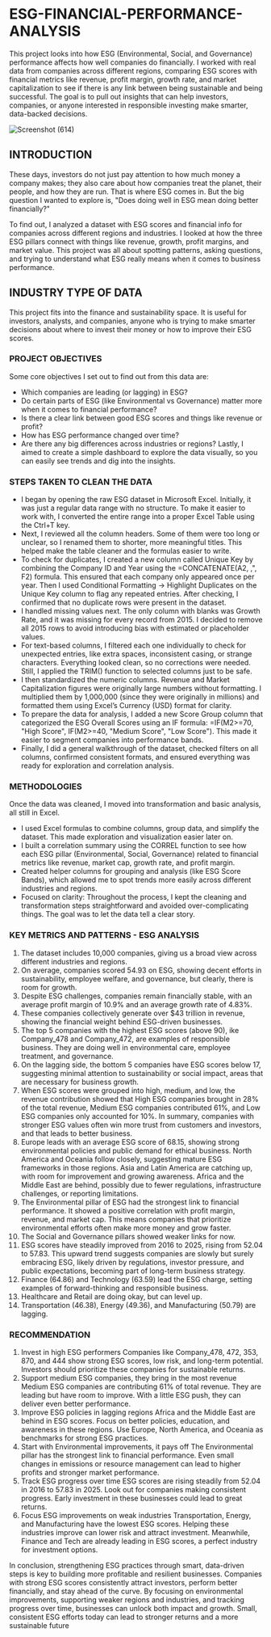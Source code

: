 # ESG-FINANCIAL-PERFORMANCE-ANALYSIS
This project looks into how ESG (Environmental, Social, and Governance) performance affects how well companies do financially. I worked with real data from companies across different regions, comparing ESG scores with financial metrics like revenue, profit margin, growth rate, and market capitalization to see if there is any link between being sustainable and being successful. The goal is to pull out insights that can help investors, companies, or anyone interested in responsible investing make smarter, data-backed decisions.

![Screenshot (614)](https://github.com/user-attachments/assets/cc14defe-4f17-407c-9be9-f0ad9fa0ed62)

## **INTRODUCTION**
These days, investors do not just pay attention to how much money a company makes; they also care about how companies treat the planet, their people, and how they are run. That is where ESG comes in. But the big question I wanted to explore is, "Does doing well in ESG mean doing better financially?"

To find out, I analyzed a dataset with ESG scores and financial info for companies across different regions and industries. I looked at how the three ESG pillars connect with things like revenue, growth, profit margins, and market value. This project was all about spotting patterns, asking questions, and trying to understand what ESG really means when it comes to business performance.

## **INDUSTRY TYPE OF DATA**
This project fits into the finance and sustainability space. It is useful for investors, analysts, and companies, anyone who is trying to make smarter decisions about where to invest their money or how to improve their ESG scores.

### **PROJECT OBJECTIVES**
Some core objectives I set out to find out from this data are:
- Which companies are leading (or lagging) in ESG?
- Do certain parts of ESG (like Environmental vs Governance) matter more when it comes to financial performance?
- Is there a clear link between good ESG scores and things like revenue or profit?
- How has ESG performance changed over time?
- Are there any big differences across industries or regions?
Lastly, I aimed to create a simple dashboard to explore the data visually, so you can easily see trends and dig into the insights.

### **STEPS TAKEN TO CLEAN THE DATA**
- I began by opening the raw ESG dataset in Microsoft Excel. Initially, it was just a regular data range with no structure. To make it easier to work with, I converted the entire range into a proper Excel Table using the Ctrl+T key.
- Next, I reviewed all the column headers. Some of them were too long or unclear, so I renamed them to shorter, more meaningful titles. This helped make the table cleaner and the formulas easier to write.
- To check for duplicates, I created a new column called Unique Key by combining the Company ID and Year using the =CONCATENATE(A2, ,", F2) formula. This ensured that each company only appeared once per year. Then I used Conditional Formatting → Highlight Duplicates on the Unique Key column to flag any repeated entries. After checking, I confirmed that no duplicate rows were present in the dataset.
- I handled missing values next. The only column with blanks was Growth Rate, and it was missing for every record from 2015. I decided to remove all 2015 rows to avoid introducing bias with estimated or placeholder values.
- For text-based columns, I filtered each one individually to check for unexpected entries, like extra spaces, inconsistent casing, or strange characters. Everything looked clean, so no corrections were needed. Still, I applied the TRIM() function to selected columns just to be safe.
- I then standardized the numeric columns. Revenue and Market Capitalization figures were originally large numbers without formatting. I multiplied them by 1,000,000 (since they were originally in millions) and formatted them using Excel’s Currency (USD) format for clarity.
- To prepare the data for analysis, I added a new Score Group column that categorized the ESG Overall Scores using an IF formula: =IF(M2>=70, "High Score", IF(M2>=40, "Medium Score", "Low Score"). This made it easier to segment companies into performance bands.
- Finally, I did a general walkthrough of the dataset, checked filters on all columns, confirmed consistent formats, and ensured everything was ready for exploration and correlation analysis.

### **METHODOLOGIES**
Once the data was cleaned, I moved into transformation and basic analysis, all still in Excel.
- I used Excel formulas to combine columns, group data, and simplify the dataset. This made exploration and visualization easier later on.
- I built a correlation summary using the CORREL function to see how each ESG pillar (Environmental, Social, Governance) related to financial metrics like revenue, market cap, growth rate, and profit margin.
- Created helper columns for grouping and analysis (like ESG Score Bands), which allowed me to spot trends more easily across different industries and regions.
- Focused on clarity: Throughout the process, I kept the cleaning and transformation steps straightforward and avoided over-complicating things. The goal was to let the data tell a clear story.

### **KEY METRICS AND PATTERNS - ESG ANALYSIS**
1. The dataset includes 10,000 companies, giving us a broad view across different industries and regions.
2. On average, companies scored 54.93 on ESG, showing decent efforts in sustainability, employee welfare, and governance, but clearly, there is room for growth.
3. Despite ESG challenges, companies remain financially stable, with an average profit margin of 10.9% and an average growth rate of 4.83%.
4. These companies collectively generate over $43 trillion in revenue, showing the financial weight behind ESG-driven businesses.
5. The top 5 companies with the highest ESG scores (above 90), ike Company_478 and Company_472, are examples of responsible business. They are doing well in environmental care, employee treatment, and governance.
6. On the lagging side, the bottom 5 companies have ESG scores below 17, suggesting minimal attention to sustainability or social impact, areas that are necessary for business growth.
7. When ESG scores were grouped into high, medium, and low, the revenue contribution showed that High ESG companies brought in 28% of the total revenue, Medium ESG companies contributed 61%, and Low ESG companies only accounted for 10%.
In summary, companies with stronger ESG values often win more trust from customers and investors, and that leads to better business.
8. Europe leads with an average ESG score of 68.15, showing strong environmental policies and public demand for ethical business. North America and Oceania follow closely, suggesting mature ESG frameworks in those regions.
Asia and Latin America are catching up, with room for improvement and growing awareness. Africa and the Middle East are behind, possibly due to fewer regulations, infrastructure challenges, or reporting limitations.
9. The Environmental pillar of ESG had the strongest link to financial performance. It showed a positive correlation with profit margin, revenue, and market cap.
This means companies that prioritize environmental efforts often make more money and grow faster.
10. The Social and Governance pillars showed weaker links for now.
11. ESG scores have steadily improved from 2016 to 2025, rising from 52.04 to 57.83.
This upward trend suggests companies are slowly but surely embracing ESG, likely driven by regulations, investor pressure, and public expectations, becoming part of long-term business strategy.
12. Finance (64.86) and Technology (63.59) lead the ESG charge, setting examples of forward-thinking and responsible business.
13. Healthcare and Retail are doing okay, but can level up.
14. Transportation (46.38), Energy (49.36), and Manufacturing (50.79) are lagging.

### **RECOMMENDATION**

1. Invest in high ESG performers
Companies like Company_478, 472, 353, 870, and 444 show strong ESG scores, low risk, and long-term potential. Investors should prioritize these companies for sustainable returns.
2. Support medium ESG companies, they bring in the most revenue
Medium ESG companies are contributing 61% of total revenue. They are leading but have room to improve. With a little ESG push, they can deliver even better performance.
3. Improve ESG policies in lagging regions
Africa and the Middle East are behind in ESG scores. Focus on better policies, education, and awareness in these regions. Use Europe, North America, and Oceania as benchmarks for strong ESG practices.
4. Start with Environmental improvements, it pays off
The Environmental pillar has the strongest link to financial performance. Even small changes in emissions or resource management can lead to higher profits and stronger market performance.
5. Track ESG progress over time
ESG scores are rising steadily from 52.04 in 2016 to 57.83 in 2025. Look out for companies making consistent progress. Early investment in these businesses could lead to great returns.
6. Focus ESG improvements on weak industries
Transportation, Energy, and Manufacturing have the lowest ESG scores. Helping these industries improve can lower risk and attract investment.
Meanwhile, Finance and Tech are already leading in ESG scores, a perfect industry for investment options.

In conclusion, strengthening ESG practices through smart, data-driven steps is key to building more profitable and resilient businesses. Companies with strong ESG scores consistently attract investors, perform better financially, and stay ahead of the curve.
By focusing on environmental improvements, supporting weaker regions and industries, and tracking progress over time, businesses can unlock both impact and growth. Small, consistent ESG efforts today can lead to stronger returns and a more sustainable future
